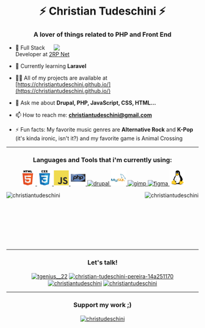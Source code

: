 <h1 align="center">⚡ Christian Tudeschini ⚡</h1>
<h3 align="center">A lover of things related to PHP and Front End</h3>

<p><img align="right" src="https://miro.medium.com/max/1360/1*IRGHmiGsa16stedQvIaZfw.gif" width="380" /></p>

- 💼 Full Stack Developer at [2RP Net](https://www.2rpnet.com.br/en)

- 🌱 Currently learning **Laravel**

- 👨‍💻 All of my projects are available at
[https://christiantudeschini.github.io/](https://christiantudeschini.github.io/)

- 💬 Ask me about **Drupal, PHP, JavaScript, CSS, HTML...**

- 📫 How to reach me: **christiantudeschini@gmail.com**

- ⚡ Fun facts: My favorite music genres are **Alternative Rock** and **K-Pop** (it's kinda ironic, isn't it?) and my favorite game is Animal
Crossing

---

<h3 align="center">Languages and Tools that i'm currently using:</h3>
<p align="center"> 
<a
    href="https://www.w3.org/html/" target="_blank" rel="noreferrer"> <img
      src="https://raw.githubusercontent.com/devicons/devicon/master/icons/html5/html5-original-wordmark.svg"
      alt="html5" width="40" height="40" /> </a>
<a href="https://www.w3schools.com/css/" target="_blank" rel="noreferrer"> <img
      src="https://raw.githubusercontent.com/devicons/devicon/master/icons/css3/css3-original-wordmark.svg" alt="css3"
      width="40" height="40" /> </a> <a href="https://developer.mozilla.org/en-US/docs/Web/JavaScript" target="_blank"
    rel="noreferrer"> <img
      src="https://raw.githubusercontent.com/devicons/devicon/master/icons/javascript/javascript-original.svg"
      alt="javascript" width="40" height="40" /> </a> <a href="https://www.php.net" target="_blank" rel="noreferrer"> <img
      src="https://raw.githubusercontent.com/devicons/devicon/master/icons/php/php-original.svg" alt="php" width="40"
      height="40" /> </a> <a href="https://drupal.com" target="_blank" rel="noreferrer"> <img
      src="https://www.vectorlogo.zone/logos/drupal/drupal-icon.svg" alt="drupal" width="40" height="40" /> </a> 
      <a href="https://www.mysql.com/" target="_blank" rel="noreferrer"> <img
      src="https://raw.githubusercontent.com/devicons/devicon/master/icons/mysql/mysql-original-wordmark.svg"
      alt="mysql" width="40" height="40" /> </a> <a href="https://www.gimp.org/" target="_blank"
    rel="noreferrer"> <img
      src="https://www.vectorlogo.zone/logos/gimp/gimp-icon.svg" alt="gimp"
      width="40" height="40" /> </a> <a href="https://www.figma.com/" target="_blank" rel="noreferrer"> <img
      src="https://www.vectorlogo.zone/logos/figma/figma-icon.svg" alt="figma" width="40" height="40" /> </a> <a href="https://www.linux.org/" target="_blank" rel="noreferrer">
    <img src="https://raw.githubusercontent.com/devicons/devicon/master/icons/linux/linux-original.svg" alt="linux"
      width="40" height="40" /> </a> </p>
      
<img align="right"
    src="https://github-readme-stats.vercel.app/api/top-langs?username=christiantudeschini&show_icons=true&locale=en&layout=compact"
    alt="christiantudeschini" />
    
<img align="left"
    src="https://github-readme-stats.vercel.app/api?username=christiantudeschini&show_icons=true&locale=en"
    alt="christiantudeschini" width="50%" />
    
</br></br></br></br></br></br></br></br>

---

<h3 align="center">Let's talk!</h3>
<p align="center">
  <a href="https://twitter.com/tgenius__22" target="blank"><img align="center"
      src="https://raw.githubusercontent.com/rahuldkjain/github-profile-readme-generator/master/src/images/icons/Social/twitter.svg"
      alt="tgenius__22" height="30" width="40" /></a>
  <a href="https://linkedin.com/in/christian-tudeschini-pereira-14a251170" target="blank"><img align="center"
      src="https://raw.githubusercontent.com/rahuldkjain/github-profile-readme-generator/master/src/images/icons/Social/linked-in-alt.svg"
      alt="christian-tudeschini-pereira-14a251170" height="30" width="40" /></a>
  <a href="https://instagram.com/christiantudeschini" target="blank"><img align="center"
      src="https://raw.githubusercontent.com/rahuldkjain/github-profile-readme-generator/master/src/images/icons/Social/instagram.svg"
      alt="christiantudeschini" height="30" width="40" /></a>
  <a href="https://www.behance.net/christiantudeschini" target="blank"><img align="center"
      src="https://raw.githubusercontent.com/rahuldkjain/github-profile-readme-generator/master/src/images/icons/Social/behance.svg"
      alt="christiantudeschini" height="30" width="40" /></a>
</p>

---

<h3 align="center">Support my work ;)</h3>
<p align="center"><a href="https://www.buymeacoffee.com/christudeschini"> <img align="center"
      src="https://cdn.buymeacoffee.com/buttons/v2/default-yellow.png" width="30%"
      alt="christudeschini" /></a></p><br><br>
